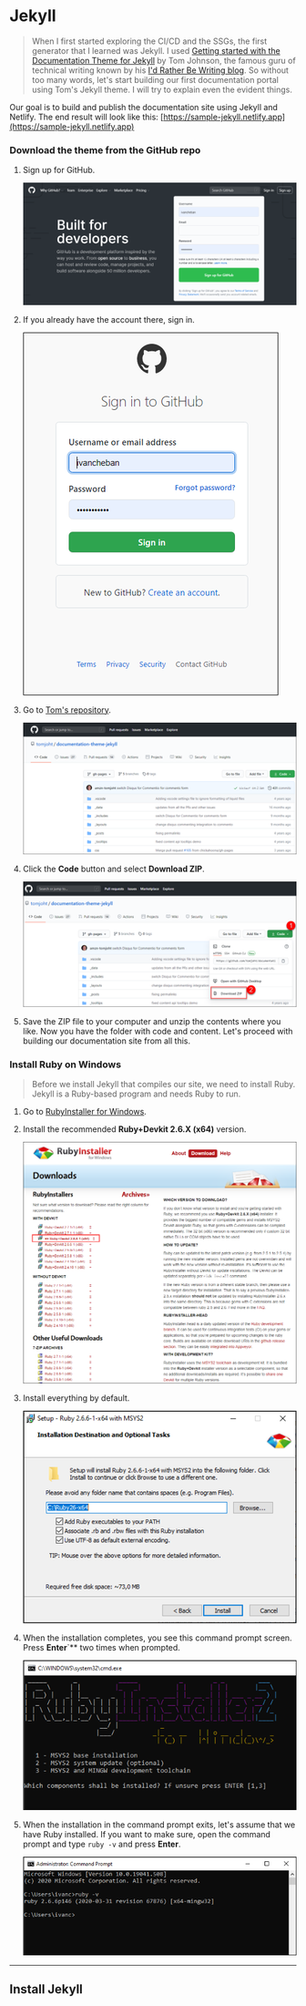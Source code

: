 # Jekyll

> When I first started exploring the CI/CD and the SSGs, the first generator that I learned was Jekyll. I used [Getting started with the Documentation Theme for Jekyll](https://idratherbewriting.com/documentation-theme-jekyll/) by Tom Johnson, the famous guru of technical writing known by his [I'd Rather Be Writing blog](https://idratherbewriting.com/). So without too many words, let's start building our first documentation portal using Tom's Jekyll theme. I will try to explain even the evident things.

Our goal is to build and publish the documentation site using Jekyll and Netlify. The end result will look like this: [https://sample-jekyll.netlify.app](https://sample-jekyll.netlify.app)

### Download the theme from the GitHub repo

1.  Sign up for GitHub.

    ![img](.gitbook/assets/sign-up-GitHub.png)
2.  If you already have the account there, sign in.

    ![img](.gitbook/assets/sign-in-GitHub.png)
3.  Go to [Tom's repository](https://github.com/tomjoht/documentation-theme-jekyll).

    ![img](.gitbook/assets/tom-repo.png)
4.  Click the **Code** button and select **Download ZIP**.

    ![img](.gitbook/assets/download-zip.png)
5. Save the ZIP file to your computer and unzip the contents where you like. Now you have the folder with code and content. Let's proceed with building our documentation site from all this.

### Install Ruby on Windows

> Before we install Jekyll that compiles our site, we need to install Ruby. Jekyll is a Ruby-based program and needs Ruby to run.

1. Go to [RubyInstaller for Windows](https://rubyinstaller.org/downloads/).
2.  Install the recommended **Ruby+Devkit 2.6.X (x64)** version.

    ![img](.gitbook/assets/ruby-installer.png)
3.  Install everything by default.

    ![img](.gitbook/assets/installation-ruby.png)
4.  When the installation completes, you see this command prompt screen. Press **Enter**\`\*\* two times when prompted.

    ![img](.gitbook/assets/ruby-installed.png)
5.  When the installation in the command prompt exits, let's assume that we have Ruby installed. If you want to make sure, open the command prompt and type `ruby -v` and press **Enter**.

    ![img](.gitbook/assets/check-ruby-version.png)

***

## Install Jekyll
